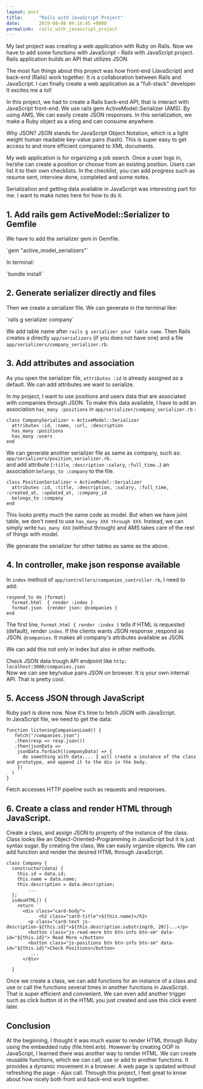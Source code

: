 ```yaml
---
layout: post
title:      "Rails with JavaScript Project"
date:       2019-08-08 04:14:45 +0000
permalink:  rails_with_javascript_project
---
```



<p>My last project was creating a web application with Ruby on Rails. Now we have to add some functions with JavaScript  - Rails with JavaScript project. Rails application builds an API that utilizes JSON.</p>

<p>The most fun things about this project was how front-end (JavaScript) and back-end (Rails) work together. It is a collaboration between Rails and JavaScript. I can finally create a web application as a "full-stack" developer. It excites me a lot!</p>

<p>In this project, we had to create a Rails back-end API, that is interact with JavaScript front-end. We use rails gem ActiveModel::Serializer (AMS). By using AMS, We can easily create JSON responses. In this serialization, we make a Ruby object as a sting and can consume anywhere.</p>

<p>Why JSON? JSON stands for JavaScript Object Notation, which is a light weight human readable key-value pairs (hash). This is super easy to get access to and more efficient compared to XML documents.</p>

<p>My web application is for organizing a job search. Once a user logs in, he/she can create a position or choose from an existing position. Users can list it to their own checklists. In the checklist, you can add progress such as resume sent, interview done, completed and some notes.</p>

<p>Serialization and getting data available in JavaScript was interesting part for me. I want to make notes here for how to do it.</p>

## 1. Add rails gem ActiveModel::Serializer to Gemfile
<p>We have to add the serializer gem in Gemfile.</p>
`gem "active_model_serializers"`

<p>In terminal:</p>
`bundle install`


## 2. Generate serializer directly and files
<p>Then we create a serializer file. We can generate in the terminal like:</p>
`rails g serializer company`

<p>We add table name after <code class="highlighter-rouge">rails g serializer your table name</code>.
Then Rails creates a directly <code class="highlighter-rouge">app/serializers</code> (if you does not have one) and a file <code class="highlighter-rouge">app/serializers/company_serializer.rb</code>.</p>

## 3. Add attributes and association
<p>As you open the serializer file, <code class="highlighter-rouge">attributes :id</code> is already assigned as a default. We can add attributes we want to serialize.</p>

<p>In my project, I want to use positions and users data that are associated with companies through JSON. To make this data available, I have to add an association <code class="highlighter-rouge">has_many :positions</code> in <code class="highlighter-rouge">app/serializer/company_serializer.rb</code> :</p>


```
class CompanySerializer < ActiveModel::Serializer
  attributes :id, :name, :url, :description
  has_many :positions
  has_many :users
end
```

<p>We can generate another serializer file as same as company, such as: <br>
<code class="highlighter-rouge">app/serializers/position_serializer.rb.</code><br>
and add attribute (<code class="highlighter-rouge">:title</code>, <code class="highlighter-rouge">:description</code> <code class="highlighter-rouge">:salary</code>, <code class="highlighter-rouge">:full_time</code>...) an association <code class="highlighter-rouge">belongs_to :company</code> to the file.</p>

```
class PositionSerializer < ActiveModel::Serializer
  attributes :id, :title, :description, :salary, :full_time, :created_at, :updated_at, :company_id
  belongs_to :company
end
```

<p>This looks pretty much the same code as model. But when we have joint table, we don't need to use <code class="highlighter-rouge">has_many XXX through XXX</code>. Instead, we can simply write <code class="highlighter-rouge">has_many XXX</code> (without through) and AMS takes care of the rest of things with model. </p>

<p>We generate the serializer for other tables as same as the above.</p>

## 4. In controller,  make json response available
<p>In <code class="highlighter-rouge">index</code> method of <code class="highlighter-rouge">app/controllers/companies_controller.rb</code>, I need to add:</p>

```
respond_to do |format|
  format.html  { render :index }
  format.json  {render json: @companies }
end
```

<p>The first line, <code class="highlighter-rouge">format.html { render :index }</code> tells if HTML is requested (default), render <code class="highlighter-rouge">index</code>. If the clients wants JSON response ,respond as JSON. <code class="highlighter-rouge">@companies</code>. It makes all company's attributes available as JSON.</p>

<p>We can add this not only in index but also in other methods.</p>

<p>Check JSON data trough API endpoint like <code class="highlighter-rouge">http: localhost:3000/companies.json</code><br>
Now we can see key/value pairs JSON on browser. It is your own internal API. That is pretty cool.</p>

## 5. Access JSON through JavaScript
<p>Ruby part is done now. Now it's time to fetch JSON with JavaScript.<br>
In JavaScript file, we need to get the data:</p>

```
function listeningCompaniesLoad() {
   fetch("/companies.json")
   .then(resp => resp.json())
   .then(jsonData =>
    jsonData.forEach((companyData) => {
      do something with data.... I will create a instance of the class and prototype, and append it to the div in the body.
    })
  )
}
```

<p>Fetch accesses HTTP pipeline such as requests and responses.</p>


## 6. Create a class and render HTML through JavaScript.
<p>Create a class, and assign JSON to property of the instance of the class.<br>
Class looks like an Object-Oriented-Programming in JavaScript but it is just syntax sugar. By creating the class, We can easily organize objects. We can add function and render the desired HTML through JavaScript. </p>

```
class Company {
  constructor(data) {
    this.id = data.id;
    this.name = data.name;
    this.description = data.description;
		...
  };
  indexHTML() {
    return `
      <div class="card-body">
		    <h2 class="card-title">${this.name}</h2>
        <p class="card-text js-description-${this.id}">${this.description.substring(0, 20)}...</p>
        <button class="js-read-more btn btn-info btn-sm" data-id="${this.id}"> Read More </button>
        <button class="js-positions btn btn-info btn-sm" data-id="${this.id}">Check Positions</button>
         ...
      </div>
		`
  }
```

<p>Once we create a class, we can add functions for an instance of a class and use or call the functions several times in another functions in JavaScript. That is super efficient and convenient. We can even add another trigger such as click button id in the HTML you just created and use this click event later.</p>

## Conclusion
<p>At the beginning, I thought it was much easier to render HTML through Ruby using the embedded ruby (file.html.erb). However by creating OOP in JavaScript, I learned there was another way to render HTML. We can create reusable functions, which we can call, use or add to another functions. It provides a dynamic movement in a browser. A web page is updated without refreshing the page  - Ajax call. Through this project, I feel great to know about how nicely both front and back-end work together. </p>
